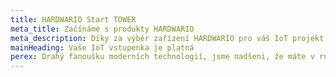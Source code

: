 ```yaml
---
title: HARDWARIO Start TOWER
meta_title: Začínáme s produkty HARDWARIO
meta_description: Díky za výběr zařízení HARDWARIO pro váš IoT projekt. Připravili jsme pro vás tento rozcestník, aby vaše cesta s produkty HARDWARIO probíhala hladce.
mainHeading: Vaše IoT vstupenka je platná
perex: Drahý fanoušku moderních technologií, jsme nadšeni, že máte v rukou naši stavebnici TOWER, která je vstupenkou do světa IoT - internetu věcí.<br/> Pojďme se společně pustit do jeho objevování.
---
```

